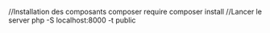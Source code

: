 //Installation des composants
composer require
composer install 
//Lancer le server
php -S localhost:8000 -t public